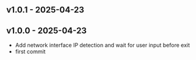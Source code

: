 ## v1.0.1 - 2025-04-23

## v1.0.0 - 2025-04-23
* Add network interface IP detection and wait for user input before exit
* first commit

